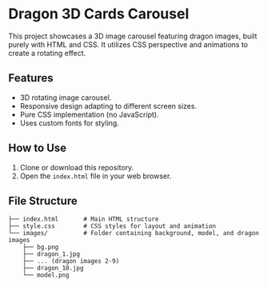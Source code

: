 # Dragon 3D Cards Carousel

This project showcases a 3D image carousel featuring dragon images, built purely with HTML and CSS. It utilizes CSS perspective and animations to create a rotating effect.

## Features

*   3D rotating image carousel.
*   Responsive design adapting to different screen sizes.
*   Pure CSS implementation (no JavaScript).
*   Uses custom fonts for styling.

## How to Use

1.  Clone or download this repository.
2.  Open the `index.html` file in your web browser.

## File Structure

```
├── index.html       # Main HTML structure
├── style.css        # CSS styles for layout and animation
└── images/          # Folder containing background, model, and dragon images
    ├── bg.png
    ├── dragon_1.jpg
    ├── ... (dragon images 2-9)
    ├── dragon_10.jpg
    └── model.png
```



